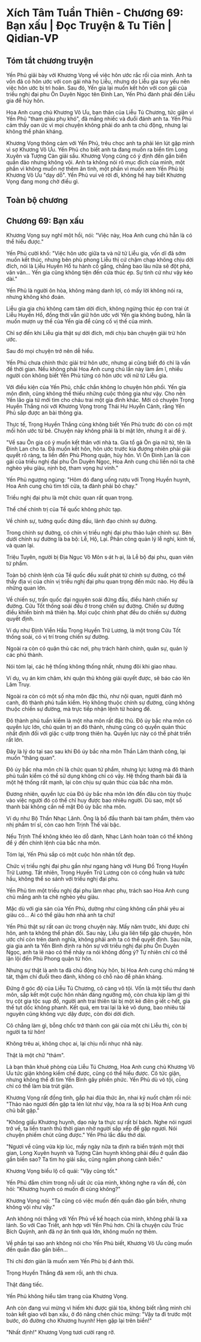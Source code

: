 # Xích Tâm Tuần Thiên - Chương 69: Bạn xấu | Đọc Truyện & Tu Tiên | Qidian-VP



## Tóm tắt chương truyện

Yến Phủ giãi bày với Khương Vọng về việc hôn ước rắc rối của mình. Anh ta vốn đã có hôn ước với con gái nhà họ Liễu, nhưng do Liễu gia suy yếu nên việc hôn ước bị trì hoãn. Sau đó, Yến gia lại muốn kết hôn với con gái của triều nghị đại phu Ôn Duyên Ngọc tên Đinh Lan, Yến Phủ đành phải đến Liễu gia để hủy hôn.

Hoa Anh cung chủ Khương Vô Ưu, bạn thân của Liễu Tú Chương, tức giận vì Yến Phủ "tham giàu phụ khó", đã mắng nhiếc và đuổi đánh anh ta. Yến Phủ cảm thấy oan ức vì mọi chuyện không phải do anh ta chủ động, nhưng lại không thể phản kháng.

Khương Vọng thông cảm với Yến Phủ, trêu chọc anh ta phải lén lút gặp mình vì sợ Khương Vô Ưu. Yến Phủ cho biết anh ta đang muốn ra biển tìm Long Xuyên và Tượng Càn giải sầu. Khương Vọng cũng có ý định đến gần biển quần đảo nhưng không vội. Anh ta không nói rõ mục đích của mình, một phần vì không muốn nợ thêm ân tình, một phần vì muốn xem Yến Phủ bị Khương Vô Ưu "dạy dỗ". Yến Phủ vui vẻ rời đi, không hề hay biết Khương Vọng đang mong chờ điều gì.


## Toàn bộ chương

## Chương 69: Bạn xấu

Khương Vọng suy nghĩ một hồi, nói: "Việc này, Hoa Anh cung chủ hẳn là có thể hiểu được."

Yến Phủ cười khổ: "Việc hôn ước giữa ta và nữ tử Liễu gia, vốn dĩ đã sớm muốn kết thúc, nhưng bên phù phong Liễu thị cứ chậm chạp không chịu dời đích, nói là Liễu Huyền Hổ tu hành cố gắng, chẳng bao lâu nữa sẽ đột phá, vân vân... Yến gia cũng không tiện đến cửa thúc ép. Sự tình cứ như vậy kéo dài."

Yến Phủ là người ôn hòa, không màng danh lợi, có mấy lời không nói ra, nhưng không khó đoán.

Liễu gia gia chủ không cam tâm dời đích, không ngừng thúc ép con trai út Liễu Huyền Hổ, đồng thời vẫn giữ hôn ước với Yến gia không buông, hẳn là muốn mượn uy thế của Yến gia để củng cố vị thế của mình.

Chỉ sợ đến khi Liễu gia thật sự dời đích, mới chịu bàn chuyện giải trừ hôn ước.

Sau đó mọi chuyện trở nên dễ hiểu.

Yến Phủ chưa chính thức giải trừ hôn ước, nhưng ai cũng biết đó chỉ là vấn đề thời gian. Nếu không phải Hoa Anh cung chủ lần này làm ầm ĩ, nhiều người còn không biết Yến Phủ từng có hôn ước với nữ tử Liễu gia.

Với điều kiện của Yến Phủ, chắc chắn không lo chuyện hôn phối. Yến gia môn đình, cũng không thể thiếu những cuộc thông gia như vậy. Cho nên Yến lão gia tử mới tìm cho cháu trai một gia đình khác. Mới có chuyện Trọng Huyền Thắng nói với Khương Vọng trong Thái Hư Huyễn Cảnh, rằng Yến Phủ sắp được an bài thông gia.

Thực tế, Trọng Huyền Thắng cũng không biết Yến Phủ trước đó còn có một mối hôn ước từ bé. Chuyện này không phải là bí mật lớn, nhưng ít ai để ý.

"Về sau Ôn gia có ý muốn kết thân với nhà ta. Gia tổ gả Ôn gia nữ tử, tên là Đinh Lan cho ta. Đã muốn kết hôn, hôn ước trước kia đương nhiên phải giải quyết rõ ràng, ta liền đến Phù Phong quận, hủy hôn. Vì Ôn Đinh Lan là con gái của triều nghị đại phu Ôn Duyên Ngọc, Hoa Anh cung chủ liền nói ta chê nghèo yêu giàu, nịnh bợ, tham vọng hư vinh."

Yến Phủ ngượng ngùng: "Hôm đó đang uống rượu với Trọng Huyền huynh, Hoa Anh cung chủ tìm tới cửa, ta đành phải bỏ chạy."

Triều nghị đại phu là một chức quan rất quan trọng.

Thể chế chính trị của Tề quốc không phức tạp.

Về chính sự, tướng quốc đứng đầu, lãnh đạo chính sự đường.

Trong chính sự đường, có chín vị triều nghị đại phu thảo luận chính sự. Bên dưới chính sự đường là ba bộ: Lễ, Hộ, Lại. Phân công quản lý lễ nghi, kinh tế, và quan lại.

Triệu Tuyên, người bị Địa Ngục Vô Môn s·át h·ại, là Lễ bộ đại phu, quan viên tứ phẩm.

Toàn bộ chính lệnh của Tề quốc đều xuất phát từ chính sự đường, có thể thấy địa vị của chín vị triều nghị đại phu quan trọng đến mức nào. Họ đều là những quan lớn.

Về chiến sự, trấn quốc đại nguyên soái đứng đầu, điều hành chiến sự đường. Cửu Tốt thống soái đều ở trong chiến sự đường. Chiến sự đường điều khiển binh mã thiên hạ. Mọi cuộc chinh phạt đều do chiến sự đường quyết định.

Ví dụ như Định Viễn Hầu Trọng Huyền Trử Lương, là một trong Cửu Tốt thống soái, có vị trí trong chiến sự đường.

Ngoài ra còn có quận thủ các nơi, phụ trách hành chính, quân sự, quản lý các phủ thành.

Nói tóm lại, các hệ thống không thống nhất, nhưng đôi khi giao nhau.

Ví dụ, vụ án kim châm, khi quận thủ không giải quyết được, sẽ báo cáo lên Lâm Truy.

Ngoài ra còn có một số nha môn đặc thù, như nội quan, người đánh mõ canh, đô thành phủ tuần kiểm. Họ không thuộc chính sự đường, cũng không thuộc chiến sự đường, mà trực tiếp nhận lệnh từ hoàng đế.

Đô thành phủ tuần kiểm là một nha môn rất đặc thù. Đô úy bắc nha môn có quyền lực lớn, chủ quản trị an đô thành, nhưng cũng có quyền quản thúc nhất định đối với giặc c·ướp trong thiên hạ. Quyền lực này có thể phát triển rất lớn.

Đây là lý do tại sao sau khi Đô úy bắc nha môn Thần Lâm thành công, lại muốn "thăng quan".

Đô úy bắc nha môn chỉ là chức quan tứ phẩm, nhưng lực lượng mà đô thành phủ tuần kiểm có thể sử dụng không chỉ có vậy. Hệ thống thanh bài đã là một hệ thống rất mạnh, lại còn chịu sự quản thúc của bắc nha môn.

Đương nhiên, quyền lực của Đô úy bắc nha môn lớn đến đâu còn tùy thuộc vào việc người đó có thể chỉ huy được bao nhiêu người. Dù sao, một số thanh bài không cần nể mặt Đô úy bắc nha môn.

Ví dụ như Bộ Thần Nhạc Lãnh. Ông là bổ đầu thanh bài tam phẩm, thêm vào nhị phẩm trí sĩ, còn cao hơn Trịnh Thế vài bậc.

Nếu Trịnh Thế không khéo léo dỗ dành, Nhạc Lãnh hoàn toàn có thể không để ý đến chính lệnh của bắc nha môn.

Tóm lại, Yến Phủ sắp có một cuộc hôn nhân tốt đẹp.

Chức vị triều nghị đại phu gần như ngang hàng với Hung Đồ Trọng Huyền Trử Lương. Tất nhiên, Trọng Huyền Trử Lương còn có công huân và tước hầu, không thể so sánh với triều nghị đại phu.

Yến Phủ tìm một triều nghị đại phu làm nhạc phụ, trách sao Hoa Anh cung chủ mắng anh ta chê nghèo yêu giàu.

Mặc dù với gia sản của Yến Phủ, dường như cũng không cần phải yêu ai giàu có... Ai có thể giàu hơn nhà anh ta chứ!

Yến Phủ thật sự rất oan ức trong chuyện này. Mấy năm trước, khi được chỉ hôn, anh ta không thể phản đối. Sau này, Liễu gia liên tiếp gặp chuyện, hôn ước chỉ còn trên danh nghĩa, không phải anh ta có thể quyết định. Sau nữa, gia gia anh ta Yến Bình định ra hôn sự với triều nghị đại phu Ôn Duyên Ngọc, anh ta lẽ nào có thể nhảy ra nói không đồng ý? Tự nhiên chỉ có thể lặn lội đến Phù Phong quận từ hôn.

Nhưng sự thật là anh ta đã chủ động hủy hôn, bị Hoa Anh cung chủ mắng té tát, thậm chí đuổi theo đánh, không có chỗ nào để phản kháng.

Đứng ở góc độ của Liễu Tú Chương, cô càng vô tội. Vốn là một tiểu thư danh môn, sắp kết một cuộc hôn nhân đáng ngưỡng mộ, còn chưa kịp làm gì thì trụ cột gia tộc sụp đổ, người anh trai thiên tài bị một kẻ điên g·iết c·hết, gia thế tụt dốc không phanh. Kết quả, em trai lại là kẻ vô dụng, bao nhiêu tài nguyên cũng không vực dậy được, còn đòi dời đích.

Cô chẳng làm gì, bỗng chốc trở thành con gái của một chi Liễu thị, còn bị người ta từ hôn!

Không trêu ai, không chọc ai, lại chịu nỗi nhục nhã này.

Thật là một chữ "thảm".

Là bạn thân khuê phòng của Liễu Tú Chương, Hoa Anh cung chủ Khương Vô Ưu tức giận không kiềm chế được, cũng có thể hiểu được. Cô tức giận, nhưng không thể đi tìm Yến Bình gây phiền phức. Yến Phủ dù vô tội, cũng chỉ có thể làm bia trút giận.

Khương Vọng rất đồng tình, gắp hai đũa thức ăn, nhai kỹ nuốt chậm rồi nói: "Thảo nào ngươi đến gặp ta lén lút như vậy, hóa ra là sợ bị Hoa Anh cung chủ bắt gặp."

"Không giấu Khương huynh, dạo này ta thực sự rất bí bách. Nghe nói ngươi trở về, ta liền tranh thủ thời gian nhờ người sắp xếp để gặp ngươi. Nói chuyện phiếm chút cũng được." Yến Phủ lắc đầu thở dài.

"Ngươi về cũng vừa kịp lúc, mấy ngày nữa ta định ra biển tránh một thời gian, Long Xuyên huynh và Tượng Càn huynh không phải đều ở quần đảo gần biển sao? Ta tìm họ giải sầu, cũng ngắm phong cảnh biển."

Khương Vọng biểu lộ cổ quái: "Vậy cũng tốt."

Yến Phủ đắm chìm trong nỗi uất ức của mình, không nghe ra vấn đề, còn hỏi: "Khương huynh có muốn đi cùng không?"

Khương Vọng nói: "Ta cũng có việc muốn đến quần đảo gần biển, nhưng không vội như vậy."

Anh không nói thẳng với Yến Phủ về kế hoạch của mình, không phải là xa lánh. So với Cao Triết, anh hợp với Yến Phủ hơn. Chỉ là chuyện cứu Trúc Bích Quỳnh, anh đã nợ ân tình quá lớn, không muốn nợ thêm.

Về phần tại sao anh không nói cho Yến Phủ biết, Khương Vô Ưu cũng muốn đến quần đảo gần biển...

Thì chỉ đơn giản là muốn xem Yến Phủ bị đ·ánh thôi.

Trọng Huyền Thắng đã xem rồi, anh thì chưa.

Thật đáng tiếc.

Yến Phủ không hiểu tâm trạng của Khương Vọng.

Anh còn đang vui mừng vì hiếm khi được giải tỏa, không biết rằng mình chỉ toàn kết giao với bạn xấu, ở đó nâng chén chúc mừng: "Vậy ta đi trước một bước, dò đường cho Khương huynh! Hẹn gặp lại trên biển!"

"Nhất định!" Khương Vọng tươi cười rạng rỡ.